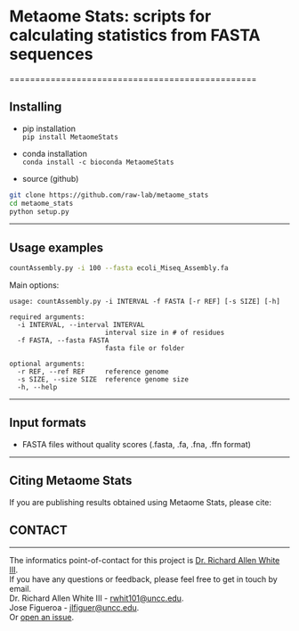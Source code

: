 # Metaome Stats: scripts for calculating statistics from FASTA sequences

================================================

## Installing

- pip installation <br /> 
`pip install MetaomeStats`

- conda installation <br /> 
`conda install -c bioconda MetaomeStats`

- source (github)

```bash
git clone https://github.com/raw-lab/metaome_stats
cd metaome_stats
python setup.py
```

-------

## Usage examples

```bash
countAssembly.py -i 100 --fasta ecoli_Miseq_Assembly.fa
```

Main options:
```
usage: countAssembly.py -i INTERVAL -f FASTA [-r REF] [-s SIZE] [-h]

required arguments:
  -i INTERVAL, --interval INTERVAL
                        interval size in # of residues
  -f FASTA, --fasta FASTA
                        fasta file or folder

optional arguments:
  -r REF, --ref REF     reference genome
  -s SIZE, --size SIZE  reference genome size
  -h, --help
```

-------

## Input formats

- FASTA files without quality scores (.fasta, .fa, .fna, .ffn format)

-------

## Citing Metaome Stats

If you are publishing results obtained using Metaome Stats, please cite: 

## CONTACT
-------
The informatics point-of-contact for this project is [Dr. Richard Allen White III](https://github.com/raw-lab).<br />
If you have any questions or feedback, please feel free to get in touch by email. <br />
Dr. Richard Allen White III - rwhit101@uncc.edu.  <br />
Jose Figueroa - jlfiguer@uncc.edu.  <br /> 
Or [open an issue](https://github.com/raw-lab/metaome_stats/issues).
